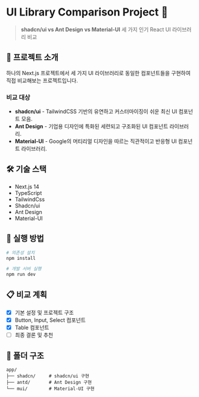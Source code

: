 # UI Library Comparison Project 🎨

> **shadcn/ui vs Ant Design vs Material-UI** 세 가지 인기 React UI 라이브러리 비교

## 📖 프로젝트 소개

하나의 Next.js 프로젝트에서 세 가지 UI 라이브러리로 동일한 컴포넌트들을 구현하여 직접 비교해보는 프로젝트입니다.

### 비교 대상

- **shadcn/ui** - TailwindCSS 기반의 유연하고 커스터마이징이 쉬운 최신 UI 컴포넌트 모음.
- **Ant Design** - 기업용 디자인에 특화된 세련되고 구조화된 UI 컴포넌트 라이브러리.
- **Material-UI** - Google의 머티리얼 디자인을 따르는 직관적이고 반응형 UI 컴포넌트 라이브러리.

## 🛠️ 기술 스택

- Next.js 14
- TypeScript
- TailwindCss
- Shadcn/ui
- Ant Design
- Material-UI

## 🚀 실행 방법

```bash
# 의존성 설치
npm install

# 개발 서버 실행
npm run dev
```

## 📋 비교 계획

- [x] 기본 설정 및 프로젝트 구조
- [x] Button, Input, Select 컴포넌트
- [x] Table 컴포넌트
- [ ] 최종 결론 및 추천

## 📁 폴더 구조

```
app/
├── shadcn/     # shadcn/ui 구현
├── antd/       # Ant Design 구현
└── mui/        # Material-UI 구현
```
